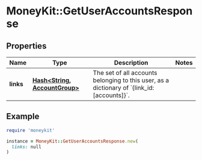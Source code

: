 # MoneyKit::GetUserAccountsResponse

## Properties

| Name | Type | Description | Notes |
| ---- | ---- | ----------- | ----- |
| **links** | [**Hash&lt;String, AccountGroup&gt;**](AccountGroup.md) | The set of all accounts belonging to this user,         as a dictionary of &#x60;{link_id:[accounts]}&#x60;. |  |

## Example

```ruby
require 'moneykit'

instance = MoneyKit::GetUserAccountsResponse.new(
  links: null
)
```

